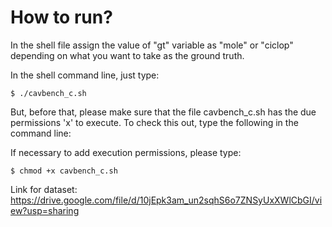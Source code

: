 
# How to run?
In the shell file assign the value of "gt" variable as "mole" or "ciclop" depending on what you want to take as the ground truth.

In the shell command line, just type:

<code>$ ./cavbench_c.sh</code>
 
But, before that, please make sure that the file cavbench_c.sh has the due permissions 'x' to execute. To check this out, type the following in the command line:

If necessary to add execution permissions, please type:

<code>$ chmod +x cavbench_c.sh</code>  


Link for dataset: https://drive.google.com/file/d/10jEpk3am_un2sqhS6o7ZNSyUxXWlCbGI/view?usp=sharing
